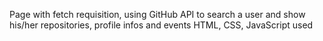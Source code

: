 Page with fetch requisition, using GitHub API to search a user and show his/her repositories, profile infos and events
HTML, CSS, JavaScript used
